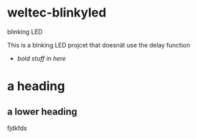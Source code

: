 # weltec-blinkyled
blinking LED

This is a blnking LED projcet that doesnät use the delay function

* *bold stuff in here*

# a heading
## a lower heading
fjdkfds 